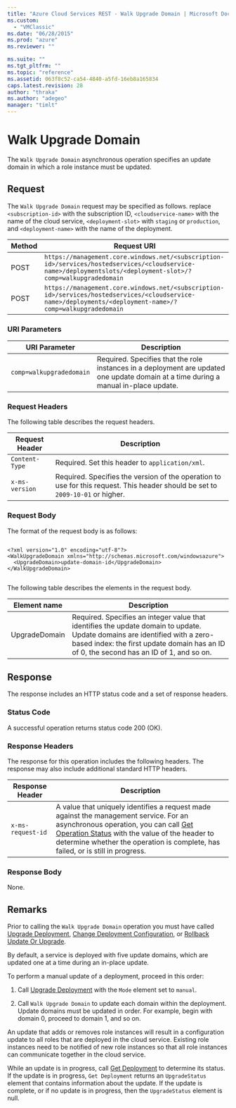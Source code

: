 ```yaml
---
title: "Azure Cloud Services REST - Walk Upgrade Domain | Microsoft Docs"
ms.custom: 
  - "VMClassic"
ms.date: "06/28/2015"
ms.prod: "azure"
ms.reviewer: ""

ms.suite: ""
ms.tgt_pltfrm: ""
ms.topic: "reference"
ms.assetid: 063f8c52-ca54-4840-a5fd-16eb8a165834
caps.latest.revision: 28
author: "thraka"
ms.author: "adegeo"
manager: "timlt"
---
```

# Walk Upgrade Domain
The `Walk Upgrade Domain` asynchronous operation specifies an update domain in which a role instance must be updated.  
  
## Request  
 The `Walk Upgrade Domain` request may be specified as follows. replace `<subscription-id>` with the subscription ID, `<cloudservice-name>` with the name of the cloud service, `<deployment-slot>` with `staging` or `production`, and `<deployment-name>` with the name of the deployment.  
  
|Method|Request URI|  
|------------|-----------------|  
|POST|`https://management.core.windows.net/<subscription-id>/services/hostedservices/<cloudservice-name>/deploymentslots/<deployment-slot>/?comp=walkupgradedomain`|  
|POST|`https://management.core.windows.net/<subscription-id>/services/hostedservices/<cloudservice-name>/deployments/<deployment-name>/?comp=walkupgradedomain`|  
  
### URI Parameters  
  
|URI Parameter|Description|  
|-------------------|-----------------|  
|`comp=walkupgradedomain`|Required. Specifies that the role instances in a deployment are updated one update domain at a time during a manual in-place update.|  
  
### Request Headers  
 The following table describes the request headers.  
  
|Request Header|Description|  
|--------------------|-----------------|  
|`Content-Type`|Required. Set this header to `application/xml`.|  
|`x-ms-version`|Required. Specifies the version of the operation to use for this request. This header should be set to `2009-10-01` or higher.|  
  
### Request Body  
 The format of the request body is as follows:  
  
```  
  
<?xml version="1.0" encoding="utf-8"?>  
<WalkUpgradeDomain xmlns="http://schemas.microsoft.com/windowsazure">  
  <UpgradeDomain>update-domain-id</UpgradeDomain>  
</WalkUpgradeDomain>  
  
```  
  
 The following table describes the elements in the request body.  
  
|Element name|Description|  
|------------------|-----------------|  
|UpgradeDomain|Required. Specifies an integer value that identifies the update domain to update. Update domains are identified with a zero-based index: the first update domain has an ID of 0, the second has an ID of 1, and so on.|  
  
## Response  
 The response includes an HTTP status code and a set of response headers.  
  
### Status Code  
 A successful operation returns status code 200 (OK).  
  
### Response Headers  
 The response for this operation includes the following headers. The response may also include additional standard HTTP headers.  
  
|Response Header|Description|  
|---------------------|-----------------|  
|`x-ms-request-id`|A value that uniquely identifies a request made against the management service. For an asynchronous operation, you can call [Get Operation Status](http://msdn.microsoft.com/library/azure/1215ece5-cbef-4a85-a3db-ab6c20c2c6df) with the value of the header to determine whether the operation is complete, has failed, or is still in progress.|  
  
### Response Body  
 None.  
  
## Remarks  
 Prior to calling the `Walk Upgrade Domain` operation you must have called [Upgrade Deployment](rest-upgrade-deployment.md), [Change Deployment Configuration](rest-change-deployment-configuration.md), or [Rollback Update Or Upgrade](rest-rollback-update-or-upgrade.md).  
  
 By default, a service is deployed with five update domains, which are updated one at a time during an in-place update.  
  
 To perform a manual update of a deployment, proceed in this order:  
  
1.  Call [Upgrade Deployment](rest-upgrade-deployment.md) with the `Mode` element set to `manual`.  
  
2.  Call `Walk Upgrade Domain` to update each domain within the deployment. Update domains must be updated in order. For example, begin with domain 0, proceed to domain 1, and so on.  
  
 An update that adds or removes role instances will result in a configuration update to all roles that are deployed in the cloud service. Existing role instances need to be notified of new role instances so that all role instances can communicate together in the cloud service.  
  
 While an update is in progress, call [Get Deployment](rest-get-deployment.md) to determine its status. If the update is in progress, `Get Deployment` returns an `UpgradeStatus` element that contains information about the update. If the update is complete, or if no update is in progress, then the `UpgradeStatus` element is null.